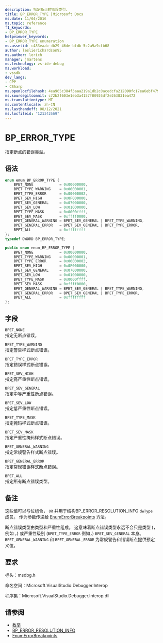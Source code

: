 ```yaml
---
description: 指定断点的错误类型。
title: BP_ERROR_TYPE |Microsoft Docs
ms.date: 11/04/2016
ms.topic: reference
f1_keywords:
- BP_ERROR_TYPE
helpviewer_keywords:
- BP_ERROR_TYPE enumeration
ms.assetid: c483eaab-db29-46de-bfdb-5c2a9a9cfb68
author: leslierichardson95
ms.author: lerich
manager: jmartens
ms.technology: vs-ide-debug
ms.workload:
- vssdk
dev_langs:
- CPP
- CSharp
ms.openlocfilehash: 4ea965c384f3aaa219a1db2c0acedcfa212090fc17ea6ebf479f6ca495f3fadd
ms.sourcegitcommit: c72b2f603e1eb3a4157f00926df2e263831ea472
ms.translationtype: MT
ms.contentlocale: zh-CN
ms.lasthandoff: 08/12/2021
ms.locfileid: "121342669"
---
```

# <a name="bp_error_type"></a>BP_ERROR_TYPE
指定断点的错误类型。

## <a name="syntax"></a>语法

```cpp
enum enum_BP_ERROR_TYPE {
    BPET_NONE            = 0x00000000,
    BPET_TYPE_WARNING    = 0x00000001,
    BPET_TYPE_ERROR      = 0x00000002,
    BPET_SEV_HIGH        = 0x0F000000,
    BPET_SEV_GENERAL     = 0x07000000,
    BPET_SEV_LOW         = 0x01000000,
    BPET_TYPE_MASK       = 0x0000ffff,
    BPET_SEV_MASK        = 0xffff0000,
    BPET_GENERAL_WARNING = BPET_SEV_GENERAL | BPET_TYPE_WARNING,
    BPET_GENERAL_ERROR   = BPET_SEV_GENERAL | BPET_TYPE_ERROR,
    BPET_ALL             = 0xffffffff
};
typedef DWORD BP_ERROR_TYPE;
```

```csharp
public enum enum_BP_ERROR_TYPE {
    BPET_NONE            = 0x00000000,
    BPET_TYPE_WARNING    = 0x00000001,
    BPET_TYPE_ERROR      = 0x00000002,
    BPET_SEV_HIGH        = 0x0F000000,
    BPET_SEV_GENERAL     = 0x07000000,
    BPET_SEV_LOW         = 0x01000000,
    BPET_TYPE_MASK       = 0x0000ffff,
    BPET_SEV_MASK        = 0xffff0000,
    BPET_GENERAL_WARNING = BPET_SEV_GENERAL | BPET_TYPE_WARNING,
    BPET_GENERAL_ERROR   = BPET_SEV_GENERAL | BPET_TYPE_ERROR,
    BPET_ALL             = 0xffffffff
};
```

## <a name="fields"></a>字段
`BPET_NONE`\
指定无断点错误。

`BPET_TYPE_WARNING`\
指定警告样式断点错误。

`BPET_TYPE_ERROR`\
指定错误样式断点错误。

`BPET_SEV_HIGH`\
指定高严重性断点错误。

`BPET_SEV_GENERAL`\
指定中等严重性断点错误。

`BPET_SEV_LOW`\
指定低严重性断点错误。

`BPET_TYPE_MASK`\
指定掩码样式断点错误。

`BPET_SEV_MASK`\
指定严重性掩码样式断点错误。

`BPET_GENERAL_WARNING`\
指定常规警告样式断点错误。

`BPET_GENERAL_ERROR`\
指定常规错误样式断点错误。

`BPET_ALL`\
指定所有断点错误类型。

## <a name="remarks"></a>备注
这些值可以与位组合， `OR` 并用于结构BP_ERROR_RESOLUTION_INFO `dwType` 成员。 [](../../../extensibility/debugger/reference/bp-error-resolution-info.md) 作为参数传递给 [EnumErrorBreakpoints](../../../extensibility/debugger/reference/idebugpendingbreakpoint2-enumerrorbreakpoints.md) 方法。

断点错误类型由类型和严重性组成。 这意味着断点错误类型永远不会只是类型 (，例如 ，) 或严重性级别 (`BPET_TYPE_ERROR` 例如，) `BPET_SEV_GENERAL` 本身。 `BPET_GENERAL_WARNING` 和 `BPET_GENERAL_ERROR` 为常规警告和错误断点提供预定义值。

## <a name="requirements"></a>要求
标头：msdbg.h

命名空间：Microsoft.VisualStudio.Debugger.Interop

程序集：Microsoft.VisualStudio.Debugger.Interop.dll

## <a name="see-also"></a>请参阅
- [枚举](../../../extensibility/debugger/reference/enumerations-visual-studio-debugging.md)
- [BP_ERROR_RESOLUTION_INFO](../../../extensibility/debugger/reference/bp-error-resolution-info.md)
- [EnumErrorBreakpoints](../../../extensibility/debugger/reference/idebugpendingbreakpoint2-enumerrorbreakpoints.md)
